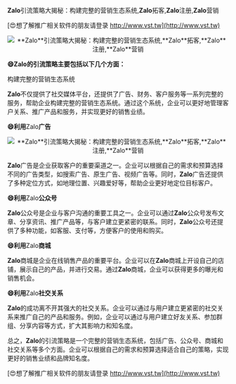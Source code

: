 **Zalo**引流策略大揭秘：构建完整的营销生态系统,**Zalo**拓客,**Zalo**注册,**Zalo**营销

[😍想了解推广相关软件的朋友请登录 http://www.vst.tw](http://www.vst.tw)

 <center><img src="https://vst.tw/MP4/tuiguang/png/7.png" alt="**Zalo**引流策略大揭秘：构建完整的营销生态系统,**Zalo**拓客,**Zalo**注册,**Zalo**营销"></center>

**😄**Zalo**的引流策略主要包括以下几个方面：**

构建完整的营销生态系统

**Zalo**不仅提供了社交媒体平台，还提供了广告、财务、客户服务等一系列完整的服务，帮助企业构建完整的营销生态系统。通过这个系统，企业可以更好地管理客户关系、推广产品和服务，并实现更好的销售业绩。

**😄利用**Zalo**广告**

 <center><img src="https://vst.tw/MP4/tuiguang/png/7.png" alt="**Zalo**引流策略大揭秘：构建完整的营销生态系统,**Zalo**拓客,**Zalo**注册,**Zalo**营销"></center>

**Zalo**广告是企业获取客户的重要渠道之一。企业可以根据自己的需求和预算选择不同的广告类型，如搜索广告、原生广告、视频广告等。同时，**Zalo**广告还提供了多种定位方式，如地理位置、兴趣爱好等，帮助企业更好地定位目标客户。

**😄利用**Zalo**公众号**

**Zalo**公众号是企业与客户沟通的重要工具之一。企业可以通过**Zalo**公众号发布文章、分享资讯、推广产品等，与客户建立更紧密的联系。同时，**Zalo**公众号还提供了多种功能，如客服、支付等，方便客户的使用和购买。

**😄利用**Zalo**商城**

**Zalo**商城是企业在线销售产品的重要平台。企业可以在**Zalo**商城上开设自己的店铺，展示自己的产品，并进行交易。通过**Zalo**商城，企业可以获得更多的曝光和销售机会。

**😄利用**Zalo**社交关系**

**Zalo**的成功离不开其强大的社交关系。企业可以通过与用户建立更紧密的社交关系来推广自己的产品和服务。例如，企业可以通过与用户建立好友关系、参加群组、分享内容等方式，扩大其影响力和知名度。

总之，**Zalo**的引流策略是一个完整的营销生态系统，包括广告、公众号、商城和社交关系等多个方面。企业可以根据自己的需求和预算选择适合自己的策略，实现更好的销售业绩和品牌知名度。

[😍想了解推广相关软件的朋友请登录 http://www.vst.tw](http://www.vst.tw)



